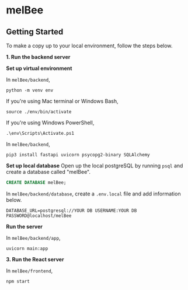 # melBee

## Getting Started
To make a copy up to your local environment, follow the steps below.

**1. Run the backend server**

**Set up virtual environment**

In `melBee/backend`,

  ```shell
  python -m venv env
  ```

If you're using Mac terminal or Windows Bash, 

  ```shell 
  source ./env/bin/activate
  ```

If you're using Windows PowerShell,

  ```shell
  .\env\Scripts\Activate.ps1
  ```

In `melBee/backend`,

  ```shell
  pip3 install fastapi uvicorn psycopg2-binary SQLAlchemy
  ```

**Set up local database**
Open up the local postgreSQL by running `psql` and create a database called "melBee".

  ```sql
  CREATE DATABASE melBee;
  ```

In `melBee/backend/database`, create a `.env.local` file and add information below.

  ```
  DATABASE_URL=postgresql://YOUR DB USERNAME:YOUR DB PASSWORD@localhost/melBee
  ```

**Run the server**

In `melBee/backend/app`,

  ```shell
  uvicorn main:app
  ```

**3. Run the React server**

In `melBee/frontend`,
  ```shell
  npm start
  ```
